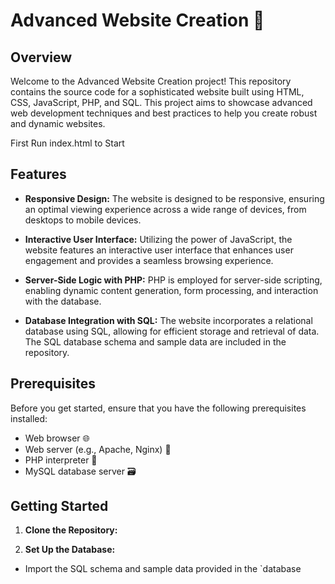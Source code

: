 # Advanced Website Creation 🚀

## Overview

Welcome to the Advanced Website Creation project! This repository contains the source code for a sophisticated website built using HTML, CSS, JavaScript, PHP, and SQL. This project aims to showcase advanced web development techniques and best practices to help you create robust and dynamic websites.

First Run index.html to Start

## Features

- **Responsive Design:** The website is designed to be responsive, ensuring an optimal viewing experience across a wide range of devices, from desktops to mobile devices.

- **Interactive User Interface:** Utilizing the power of JavaScript, the website features an interactive user interface that enhances user engagement and provides a seamless browsing experience.

- **Server-Side Logic with PHP:** PHP is employed for server-side scripting, enabling dynamic content generation, form processing, and interaction with the database.

- **Database Integration with SQL:** The website incorporates a relational database using SQL, allowing for efficient storage and retrieval of data. The SQL database schema and sample data are included in the repository.

## Prerequisites

Before you get started, ensure that you have the following prerequisites installed:

- Web browser 🌐
- Web server (e.g., Apache, Nginx) 🚀
- PHP interpreter 🐘
- MySQL database server 🗃️

## Getting Started

1. **Clone the Repository:**

2. **Set Up the Database:**
- Import the SQL schema and sample data provided in the `database
